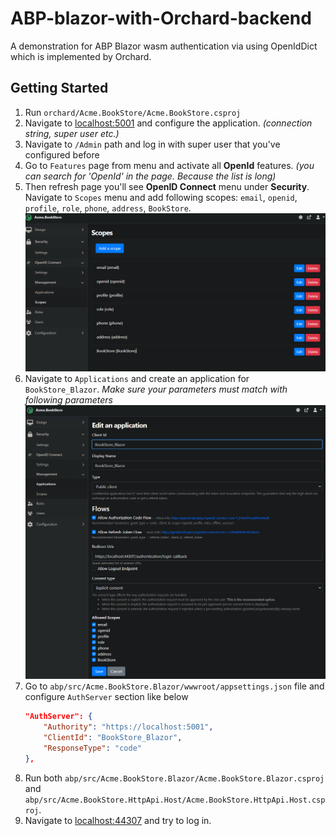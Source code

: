# ABP-blazor-with-Orchard-backend
A demonstration for ABP Blazor wasm authentication via using OpenIdDict which is implemented by Orchard.


## Getting Started

1. Run `orchard/Acme.BookStore/Acme.BookStore.csproj`
2. Navigate to [localhost:5001](https://localhost:5001) and configure the application. _(connection string, super user etc.)_
3. Navigate to `/Admin` path and log in with super user that you've configured before
4. Go to `Features` page from menu and activate all **OpenId** features. _(you can search for 'OpenId' in the page. Because the list is long)_
5. Then refresh page you'll see **OpenID Connect** menu under **Security**. Navigate to `Scopes` menu and add following scopes: `email`, `openid`, `profile`, `role`, `phone`, `address`, `BookStore`.
   ![openid-scopes](content/images/openid-scopes.png)
6. Navigate to `Applications` and create an application for `BookStore_Blazor`. _Make sure your parameters must match with following parameters_
   ![openid-applications-parameteres](content/images/openid-applications-parameteres.png)
7. Go to `abp/src/Acme.BookStore.Blazor/wwwroot/appsettings.json` file and configure `AuthServer` section like below 
    ```json
    "AuthServer": {
        "Authority": "https://localhost:5001",
        "ClientId": "BookStore_Blazor",
        "ResponseType": "code"
    },
    ```
8. Run both `abp/src/Acme.BookStore.Blazor/Acme.BookStore.Blazor.csproj` and `abp/src/Acme.BookStore.HttpApi.Host/Acme.BookStore.HttpApi.Host.csproj`.
9. Navigate to [localhost:44307](https://localhost:44307) and try to log in.